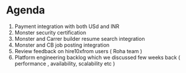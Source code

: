 # Agenda
1. Payment integration with both USd and INR 
2. Monster security certification 
3. Monster and Carrer builder resume search integration 
4. Monster and CB job posting integration 
5. Review feedback on hire10xfrom users ( Roha team )
6. Platform engineering backlog which we discussed few weeks back ( performance , availability, scalability etc )